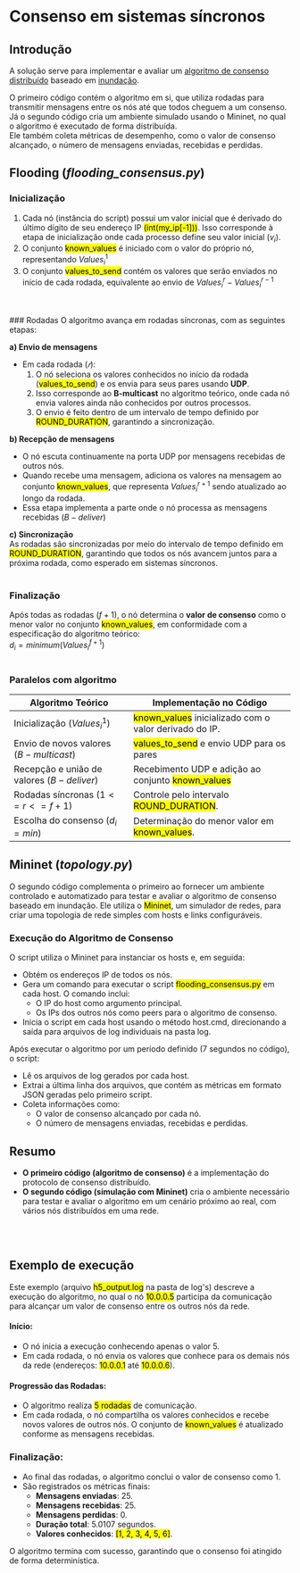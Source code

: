 # Consenso em sistemas síncronos

## Introdução
A solução serve para implementar e avaliar um <u>algoritmo de consenso distribuído</u> baseado em <u>inundação</u>. 

O primeiro código contém o algoritmo em si, que utiliza rodadas para transmitir mensagens entre os nós até que todos cheguem a um consenso. Já o segundo código cria um ambiente simulado usando o Mininet, no qual o algoritmo é executado de forma distribuída. </br>Ele também coleta métricas de desempenho, como o valor de consenso alcançado, o número de mensagens enviadas, recebidas e perdidas.

## Flooding (*flooding_consensus.py*)
### Inicialização
1. Cada nó (instância do script) possui um valor inicial que é derivado do último dígito de seu endereço IP <mark>(int(my_ip[-1]))</mark>. Isso corresponde à etapa de inicialização onde cada processo define seu valor inicial ($v_i$).
2. O conjunto <mark>known_values</mark> é iniciado com o valor do próprio nó, representando $Values^1_i$
3. O conjunto <mark>values_to_send</mark> contém os valores que serão enviados no início de cada rodada, equivalente ao envio de $Values^r_i - Values^{r-1}_i$
</br>
</br>
### Rodadas
O algoritmo avança em rodadas síncronas, com as seguintes etapas:

**a) Envio de mensagens**</br>
- Em cada rodada ($𝑟$):
    1. O nó seleciona os valores conhecidos no início da rodada (<mark>values_to_send</mark>) e os envia para seus pares usando **UDP**.
    2. Isso corresponde ao **B-multicast** no algoritmo teórico, onde cada nó envia valores ainda não conhecidos por outros processos.
    3. O envio é feito dentro de um intervalo de tempo definido por <mark>ROUND_DURATION</mark>, garantindo a sincronização.

**b) Recepção de mensagens**</br>
- O nó escuta continuamente na porta UDP por mensagens recebidas de outros nós.
- Quando recebe uma mensagem, adiciona os valores na mensagem ao conjunto <mark>known_values</mark>, que representa $Values^{r+1}_i$ sendo atualizado ao longo da rodada.
- Essa etapa implementa a parte onde o nó processa as mensagens recebidas $(B-deliver)$

**c) Sincronização**</br>
As rodadas são sincronizadas por meio do intervalo de tempo definido em <mark>ROUND_DURATION</mark>, garantindo que todos os nós avancem juntos para a próxima rodada, como esperado em sistemas síncronos.
</br>
</br>
### Finalização
Após todas as rodadas $(f+1)$, o nó determina o **valor de consenso** como o menor valor no conjunto <mark>known_values</mark>, em conformidade com a especificação do algoritmo teórico:</br>
$d_i = minimum(Values^{f+1}_i)$
</br>
</br>
### Paralelos com algoritmo
| Algoritmo Teórico | Implementação no Código |
| --- | --- |
| Inicialização $(Values^1_i)$ | <mark>known_values</mark> inicializado com o valor derivado do IP. |
| Envio de novos valores $(B-multicast)$ | <mark>values_to_send</mark> e envio UDP para os pares |
| Recepção e união de valores $(B-deliver)$ | Recebimento UDP e adição ao conjunto <mark>known_values</mark> |
| Rodadas síncronas $(1<= r <= f+1)$ | Controle pelo intervalo <mark>ROUND_DURATION</mark>. |
| Escolha do consenso $(d_i=min)$ | Determinação do menor valor em <mark>known_values</mark>.|

## Mininet (*topology.py*)
O segundo código complementa o primeiro ao fornecer um ambiente controlado e automatizado para testar e avaliar o algoritmo de consenso baseado em inundação. Ele utiliza o <mark>Mininet</mark>, um simulador de redes, para criar uma topologia de rede simples com hosts e links configuráveis.

### Execução do Algoritmo de Consenso
O script utiliza o Mininet para instanciar os hosts e, em seguida:
- Obtém os endereços IP de todos os nós.
- Gera um comando para executar o script <mark>flooding_consensus.py</mark> em cada host. O comando inclui:
    - O IP do host como argumento principal.
    - Os IPs dos outros nós como peers para o algoritmo de consenso.
- Inicia o script em cada host usando o método host.cmd, direcionando a saída para arquivos de log individuais na pasta log.

Após executar o algoritmo por um período definido (7 segundos no código), o script:
- Lê os arquivos de log gerados por cada host.
- Extrai a última linha dos arquivos, que contém as métricas em formato JSON geradas pelo primeiro script.
- Coleta informações como:
    - O valor de consenso alcançado por cada nó.
    - O número de mensagens enviadas, recebidas e perdidas.

## Resumo
- **O primeiro código (algoritmo de consenso)** é a implementação do protocolo de consenso distribuído.
- **O segundo código (simulação com Mininet)** cria o ambiente necessário para testar e avaliar o algoritmo em um cenário próximo ao real, com vários nós distribuídos em uma rede.
</br>
</br>

## Exemplo de execução
Este exemplo (arquivo <mark>h5_output.log</mark> na pasta de log's) descreve a execução do algoritmo, no qual o nó <marK>10.0.0.5</mark> participa da comunicação para alcançar um valor de consenso entre os outros nós da rede.

#### Início:
- O nó inicia a execução conhecendo apenas o valor 5.
- Em cada rodada, o nó envia os valores que conhece para os demais nós da rede (endereços: <mark>10.0.0.1</mark> até <mark>10.0.0.6</mark>).

#### Progressão das Rodadas:

- O algoritmo realiza <mark>5 rodadas</mark> de comunicação.
- Em cada rodada, o nó compartilha os valores conhecidos e recebe novos valores de outros nós. O conjunto de <mark>known_values</mark> é atualizado conforme as mensagens recebidas.

### Finalização:

- Ao final das rodadas, o algoritmo conclui o valor de consenso como 1.
- São registrados os métricas finais:
    - **Mensagens enviadas**: 25.
    - **Mensagens recebidas**: 25.
    - **Mensagens perdidas**: 0.
    - **Duração total**: 5.0107 segundos.
    - **Valores conhecidos**: <mark>[1, 2, 3, 4, 5, 6]</mark>.

O algoritmo termina com sucesso, garantindo que o consenso foi atingido de forma determinística.